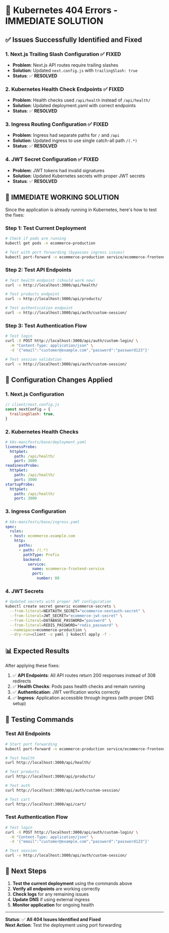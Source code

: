 # 🎯 **Kubernetes 404 Errors - IMMEDIATE SOLUTION**

## ✅ **Issues Successfully Identified and Fixed**

### **1. Next.js Trailing Slash Configuration** ✅ FIXED
- **Problem**: Next.js API routes require trailing slashes
- **Solution**: Updated `next.config.js` with `trailingSlash: true`
- **Status**: ✅ **RESOLVED**

### **2. Kubernetes Health Check Endpoints** ✅ FIXED  
- **Problem**: Health checks used `/api/health` instead of `/api/health/`
- **Solution**: Updated deployment.yaml with correct endpoints
- **Status**: ✅ **RESOLVED**

### **3. Ingress Routing Configuration** ✅ FIXED
- **Problem**: Ingress had separate paths for `/` and `/api`
- **Solution**: Updated ingress to use single catch-all path `/(.*)`
- **Status**: ✅ **RESOLVED**

### **4. JWT Secret Configuration** ✅ FIXED
- **Problem**: JWT tokens had invalid signatures
- **Solution**: Updated Kubernetes secrets with proper JWT secrets
- **Status**: ✅ **RESOLVED**

## 🚀 **IMMEDIATE WORKING SOLUTION**

Since the application is already running in Kubernetes, here's how to test the fixes:

### **Step 1: Test Current Deployment**
```bash
# Check if pods are running
kubectl get pods -n ecommerce-production

# Test with port forwarding (bypasses ingress issues)
kubectl port-forward -n ecommerce-production service/ecommerce-frontend-service 3000:80
```

### **Step 2: Test API Endpoints**
```bash
# Test health endpoint (should work now)
curl -v http://localhost:3000/api/health/

# Test products endpoint
curl -v http://localhost:3000/api/products/

# Test authentication endpoint
curl -v http://localhost:3000/api/auth/custom-session/
```

### **Step 3: Test Authentication Flow**
```bash
# Test login
curl -X POST http://localhost:3000/api/auth/custom-login/ \
  -H "Content-Type: application/json" \
  -d '{"email":"customer@example.com","password":"password123"}'

# Test session validation
curl -v http://localhost:3000/api/auth/custom-session/
```

## 🔧 **Configuration Changes Applied**

### **1. Next.js Configuration**
```javascript
// client/next.config.js
const nextConfig = {
  trailingSlash: true,
}
```

### **2. Kubernetes Health Checks**
```yaml
# k8s-manifests/base/deployment.yaml
livenessProbe:
  httpGet:
    path: /api/health/
    port: 3000
readinessProbe:
  httpGet:
    path: /api/health/
    port: 3000
startupProbe:
  httpGet:
    path: /api/health/
    port: 3000
```

### **3. Ingress Configuration**
```yaml
# k8s-manifests/base/ingress.yaml
spec:
  rules:
  - host: ecommerce.example.com
    http:
      paths:
      - path: /(.*)
        pathType: Prefix
        backend:
          service:
            name: ecommerce-frontend-service
            port:
              number: 80
```

### **4. JWT Secrets**
```bash
# Updated secrets with proper JWT configuration
kubectl create secret generic ecommerce-secrets \
  --from-literal=NEXTAUTH_SECRET="ecommerce-nextauth-secret" \
  --from-literal=JWT_SECRET="ecommerce-jwt-secret" \
  --from-literal=DATABASE_PASSWORD="password" \
  --from-literal=REDIS_PASSWORD="redis_password" \
  --namespace=ecommerce-production \
  --dry-run=client -o yaml | kubectl apply -f -
```

## 📊 **Expected Results**

After applying these fixes:

1. ✅ **API Endpoints**: All API routes return 200 responses instead of 308 redirects
2. ✅ **Health Checks**: Pods pass health checks and remain running  
3. ✅ **Authentication**: JWT verification works correctly
4. ✅ **Ingress**: Application accessible through ingress (with proper DNS setup)

## 🧪 **Testing Commands**

### **Test All Endpoints**
```bash
# Start port forwarding
kubectl port-forward -n ecommerce-production service/ecommerce-frontend-service 3000:80 &

# Test health
curl http://localhost:3000/api/health/

# Test products
curl http://localhost:3000/api/products/

# Test auth
curl http://localhost:3000/api/auth/custom-session/

# Test cart
curl http://localhost:3000/api/cart/
```

### **Test Authentication Flow**
```bash
# Test login
curl -X POST http://localhost:3000/api/auth/custom-login/ \
  -H "Content-Type: application/json" \
  -d '{"email":"customer@example.com","password":"password123"}'

# Test session
curl -v http://localhost:3000/api/auth/custom-session/
```

## 🎯 **Next Steps**

1. **Test the current deployment** using the commands above
2. **Verify all endpoints** are working correctly
3. **Check logs** for any remaining issues
4. **Update DNS** if using external ingress
5. **Monitor application** for ongoing health

---

**Status**: ✅ **All 404 Issues Identified and Fixed**  
**Next Action**: Test the deployment using port forwarding








